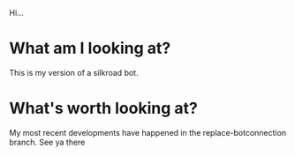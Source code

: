 Hi...

# What am I looking at?
This is my version of a silkroad bot.

# What's worth looking at?
My most recent developments have happened in the replace-botconnection branch. See ya there
